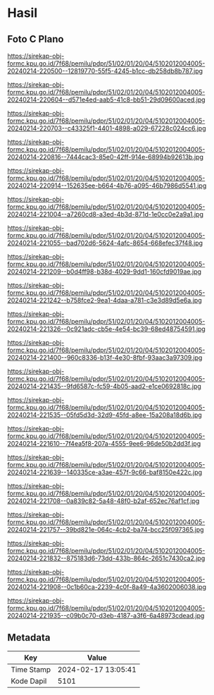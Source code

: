 # Hasil

## Foto C Plano

https://sirekap-obj-formc.kpu.go.id/7f68/pemilu/pdpr/51/02/01/20/04/5102012004005-20240214-220500--12819770-55f5-4245-b1cc-db258db8b787.jpg

https://sirekap-obj-formc.kpu.go.id/7f68/pemilu/pdpr/51/02/01/20/04/5102012004005-20240214-220604--d571e4ed-aab5-41c8-bb51-29d09600aced.jpg

https://sirekap-obj-formc.kpu.go.id/7f68/pemilu/pdpr/51/02/01/20/04/5102012004005-20240214-220703--c43325f1-4401-4898-a029-67228c024cc6.jpg

https://sirekap-obj-formc.kpu.go.id/7f68/pemilu/pdpr/51/02/01/20/04/5102012004005-20240214-220816--7444cac3-85e0-42ff-914e-68994b92613b.jpg

https://sirekap-obj-formc.kpu.go.id/7f68/pemilu/pdpr/51/02/01/20/04/5102012004005-20240214-220914--152635ee-b664-4b76-a095-46b7986d5541.jpg

https://sirekap-obj-formc.kpu.go.id/7f68/pemilu/pdpr/51/02/01/20/04/5102012004005-20240214-221004--a7260cd8-a3ed-4b3d-871d-1e0cc0e2a9a1.jpg

https://sirekap-obj-formc.kpu.go.id/7f68/pemilu/pdpr/51/02/01/20/04/5102012004005-20240214-221055--bad702d6-5624-4afc-8654-668efec37f48.jpg

https://sirekap-obj-formc.kpu.go.id/7f68/pemilu/pdpr/51/02/01/20/04/5102012004005-20240214-221209--b0d4ff98-b38d-4029-9dd1-160cfd9019ae.jpg

https://sirekap-obj-formc.kpu.go.id/7f68/pemilu/pdpr/51/02/01/20/04/5102012004005-20240214-221242--b758fce2-9ea1-4daa-a781-c3e3d89d5e6a.jpg

https://sirekap-obj-formc.kpu.go.id/7f68/pemilu/pdpr/51/02/01/20/04/5102012004005-20240214-221326--0c921adc-cb5e-4e54-bc39-68ed48754591.jpg

https://sirekap-obj-formc.kpu.go.id/7f68/pemilu/pdpr/51/02/01/20/04/5102012004005-20240214-221400--960c8336-b13f-4e30-8fbf-93aac3a97309.jpg

https://sirekap-obj-formc.kpu.go.id/7f68/pemilu/pdpr/51/02/01/20/04/5102012004005-20240214-221435--9fd6587c-fc59-4b05-aad2-e1ce0692818c.jpg

https://sirekap-obj-formc.kpu.go.id/7f68/pemilu/pdpr/51/02/01/20/04/5102012004005-20240214-221535--05fd5d3d-32d9-45fd-a8ee-15a208a18d6b.jpg

https://sirekap-obj-formc.kpu.go.id/7f68/pemilu/pdpr/51/02/01/20/04/5102012004005-20240214-221610--7f4ea5f8-207a-4555-9ee6-96de50b2dd3f.jpg

https://sirekap-obj-formc.kpu.go.id/7f68/pemilu/pdpr/51/02/01/20/04/5102012004005-20240214-221639--140335ce-a3ae-457f-9c66-baf8150e422c.jpg

https://sirekap-obj-formc.kpu.go.id/7f68/pemilu/pdpr/51/02/01/20/04/5102012004005-20240214-221708--0a839c82-5a48-48f0-b2af-652ec76af1cf.jpg

https://sirekap-obj-formc.kpu.go.id/7f68/pemilu/pdpr/51/02/01/20/04/5102012004005-20240214-221757--39bd821e-064c-4cb2-ba74-bcc25f097365.jpg

https://sirekap-obj-formc.kpu.go.id/7f68/pemilu/pdpr/51/02/01/20/04/5102012004005-20240214-221832--875183d6-73dd-433b-864c-2651c7430ca2.jpg

https://sirekap-obj-formc.kpu.go.id/7f68/pemilu/pdpr/51/02/01/20/04/5102012004005-20240214-221908--0c1b60ca-2239-4c0f-8a49-4a3602006038.jpg

https://sirekap-obj-formc.kpu.go.id/7f68/pemilu/pdpr/51/02/01/20/04/5102012004005-20240214-221935--c09b0c70-d3eb-4187-a3f6-6a48973cdead.jpg


## Metadata

| Key        | Value               |
| ---------- | ------------------- |
| Time Stamp | 2024-02-17 13:05:41 |
| Kode Dapil | 5101                |



